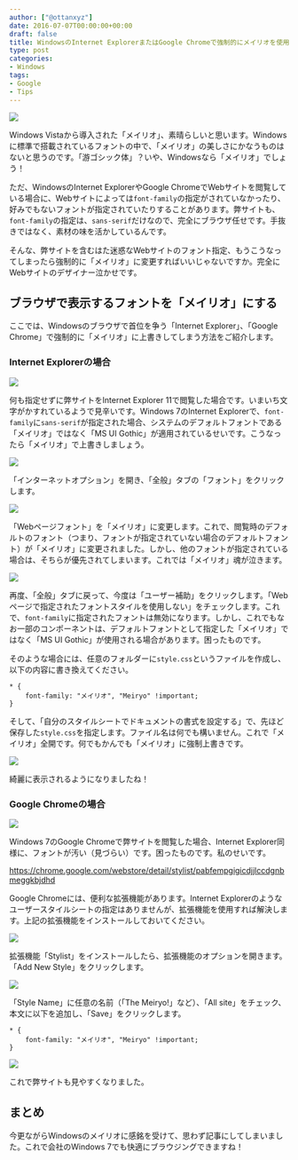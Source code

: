 ```yaml
---
author: ["@ottanxyz"]
date: 2016-07-07T00:00:00+00:00
draft: false
title: WindowsのInternet ExplorerまたはGoogle Chromeで強制的にメイリオを使用する
type: post
categories:
- Windows
tags:
- Google
- Tips
---
```


![](160707-577e55df48ba8.jpg)






Windows Vistaから導入された「メイリオ」、素晴らしいと思います。Windowsに標準で搭載されているフォントの中で、「メイリオ」の美しさにかなうものはないと思うのです。「游ゴシック体」？いや、Windowsなら「メイリオ」でしょう！





ただ、WindowsのInternet ExplorerやGoogle ChromeでWebサイトを閲覧している場合に、Webサイトによっては`font-family`の指定がされていなかったり、好みでもないフォントが指定されていたりすることがあります。弊サイトも、`font-family`の指定は、`sans-serif`だけなので、完全にブラウザ任せです。手抜きではなく、素材の味を活かしているんです。





そんな、弊サイトを含むはた迷惑なWebサイトのフォント指定、もうこうなってしまったら強制的に「メイリオ」に変更すればいいじゃないですか。完全にWebサイトのデザイナー泣かせです。





## ブラウザで表示するフォントを「メイリオ」にする





ここでは、Windowsのブラウザで首位を争う「Internet Explorer」、「Google Chrome」で強制的に「メイリオ」に上書きしてしまう方法をご紹介します。





### Internet Explorerの場合





![](160707-577e55e7343f0.png)






何も指定せずに弊サイトをInternet Explorer 11で閲覧した場合です。いまいち文字がかすれているようで見辛いです。Windows 7のInternet Explorerで、`font-family`に`sans-serif`が指定された場合、システムのデフォルトフォントである「メイリオ」ではなく「MS UI Gothic」が適用されているせいです。こうなったら「メイリオ」で上書きしましょう。





![](160707-577e55f83dd21.png)






「インターネットオプション」を開き、「全般」タブの「フォント」をクリックします。





![](160707-577e55fd98e68.png)






「Webページフォント」を「メイリオ」に変更します。これで、閲覧時のデフォルトのフォント（つまり、フォントが指定されていない場合のデフォルトフォント）が「メイリオ」に変更されました。しかし、他のフォントが指定されている場合は、そちらが優先されてしまいます。これでは「メイリオ」魂が泣きます。





![](160707-577e560282b33.png)






再度、「全般」タブに戻って、今度は「ユーザー補助」をクリックします。「Webページで指定されたフォントスタイルを使用しない」をチェックします。これで、`font-family`に指定されたフォントは無効になります。しかし、これでもなお一部のコンポーネントは、デフォルトフォントとして指定した「メイリオ」ではなく「MS UI Gothic」が使用される場合があります。困ったものです。





そのような場合には、任意のフォルダーに`style.css`というファイルを作成し、以下の内容に書き換えてください。





    * {
    	font-family: "メイリオ", "Meiryo" !important;
    }





そして、「自分のスタイルシートでドキュメントの書式を設定する」で、先ほど保存した`style.css`を指定します。ファイル名は何でも構いません。これで「メイリオ」全開です。何でもかんでも「メイリオ」に強制上書きです。





![](160707-577e56094cc40.png)






綺麗に表示されるようになりましたね！





### Google Chromeの場合





![](160707-577e5674cc8aa.png)






Windows 7のGoogle Chromeで弊サイトを閲覧した場合、Internet Explorer同様に、フォントが汚い（見づらい）です。困ったものです。私のせいです。



https://chrome.google.com/webstore/detail/stylist/pabfempgigicdjjlccdgnbmeggkbjdhd



Google Chromeには、便利な拡張機能があります。Internet Explorerのようなユーザースタイルシートの指定はありませんが、拡張機能を使用すれば解決します。上記の拡張機能をインストールしておいてください。





![](160707-577e56bec2457.png)






拡張機能「Stylist」をインストールしたら、拡張機能のオプションを開きます。「Add New Style」をクリックします。





![](160707-577e56cfd2703.png)






「Style Name」に任意の名前（「The Meiryo!」など）、「All site」をチェック、本文に以下を追加し、「Save」をクリックします。





    * {
    	font-family: "メイリオ", "Meiryo" !important;
    }





![](160707-577e56e19a573.png)






これで弊サイトも見やすくなりました。





## まとめ





今更ながらWindowsのメイリオに感銘を受けて、思わず記事にしてしまいました。これで会社のWindows 7でも快適にブラウジングできますね！

